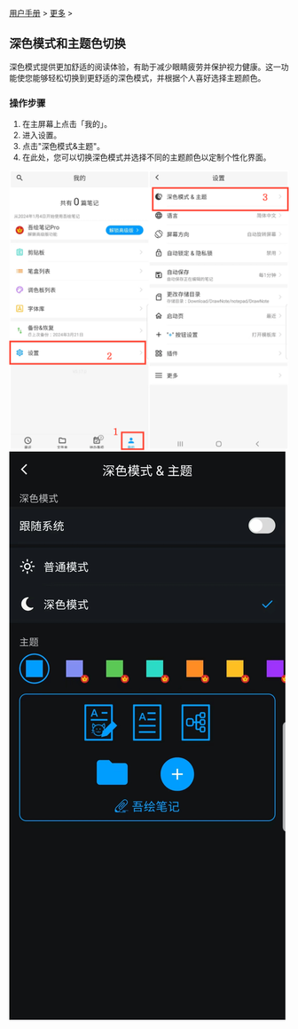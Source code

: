 [用户手册](/dragonnest/drawnote/manual/zh) > [更多](/dragonnest/drawnote/manual/zh/more) >

深色模式和主题色切换
---
深色模式提供更加舒适的阅读体验，有助于减少眼睛疲劳并保护视力健康。这一功能使您能够轻松切换到更舒适的深色模式，并根据个人喜好选择主题颜色。

### 操作步骤
1. 在主屏幕上点击「我的」。
2. 进入设置。
3. 点击"深色模式&主题"。
4. 在此处，您可以切换深色模式并选择不同的主题颜色以定制个性化界面。

![](imgs/dark_mode.png)
![](imgs/dark_mode1.png)
